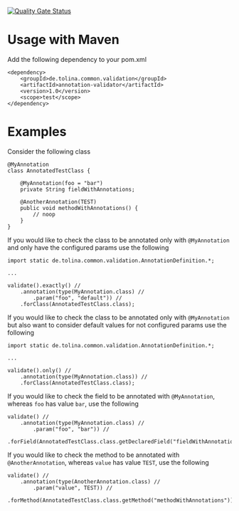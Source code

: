 [![Quality Gate Status](https://sonarcloud.io/api/project_badges/measure?project=fjakop_annotation-validator&metric=alert_status)](https://sonarcloud.io/dashboard?id=fjakop_annotation-validator)

# Usage with Maven

Add the following dependency to your pom.xml

```
<dependency>
	<groupId>de.tolina.common.validation</groupId>
	<artifactId>annotation-validator</artifactId>
	<version>1.0</version>
	<scope>test</scope>
</dependency>
```

# Examples

Consider the following class

```
@MyAnnotation
class AnnotatedTestClass {

	@MyAnnotation(foo = "bar")
	private String fieldWithAnnotations;

	@AnotherAnnotation(TEST)
	public void methodWithAnnotations() {
		// noop
	}
}
```

If you would like to check the class to be annotated only with `@MyAnnotation` and only have the configured params use the following

```
import static de.tolina.common.validation.AnnotationDefinition.*;

...

validate().exactly() //
	.annotation(type(MyAnnotation.class) //
		.param("foo", "default")) //
	.forClass(AnnotatedTestClass.class);
```

If you would like to check the class to be annotated only with `@MyAnnotation` but also want to consider default values for not configured params use the following

```
import static de.tolina.common.validation.AnnotationDefinition.*;

...

validate().only() //
	.annotation(type(MyAnnotation.class)) //
	.forClass(AnnotatedTestClass.class);
```

If you would like to check the field to be annotated with `@MyAnnotation`, whereas `foo` has value `bar`, use the following

```
validate() //
	.annotation(type(MyAnnotation.class) //
		.param("foo", "bar")) //
	.forField(AnnotatedTestClass.class.getDeclaredField("fieldWithAnnotations"));

```

If you would like to check the method to be annotated with `@AnotherAnnotation`, whereas `value` has value `TEST`, use the following

```
validate() //
	.annotation(type(AnotherAnnotation.class) //
		.param("value", TEST)) //
	.forMethod(AnnotatedTestClass.class.getMethod("methodWithAnnotations"));

```